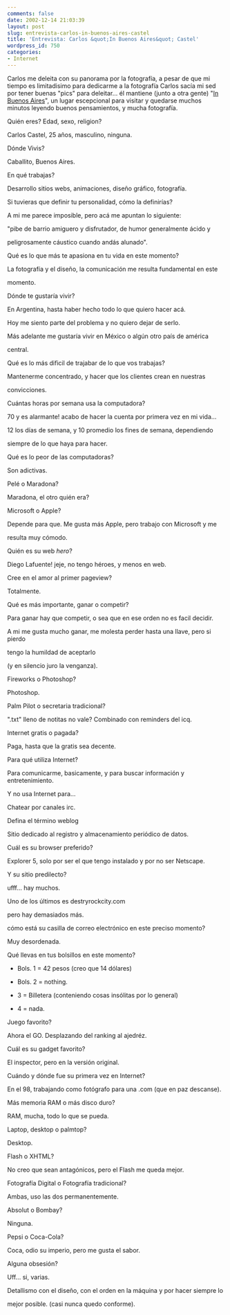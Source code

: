 ```yaml
---
comments: false
date: 2002-12-14 21:03:39
layout: post
slug: entrevista-carlos-in-buenos-aires-castel
title: 'Entrevista: Carlos &quot;In Buenos Aires&quot; Castel'
wordpress_id: 750
categories:
- Internet
---
```


Carlos me deleita con su panorama por la fotografía, a pesar de que mi tiempo es limitadisimo para dedicarme a la fotografía Carlos sacía mi sed por tener buenas &#34;pics&#34; para deleitar… él mantiene (junto a otra gente) &#34;[In Buenos Aires](http://www.inbsas.com)&#34;, un lugar escepcional para visitar y quedarse muchos minutos leyendo buenos pensamientos, y mucha fotografía.





Quién eres? Edad, sexo, religion?




Carlos Castel, 25 años, masculino, ninguna.





Dónde Vivis?




Caballito, Buenos Aires.





En qué trabajas?




Desarrollo sitios webs, animaciones, diseño gráfico, fotografía.





Si tuvieras que definir tu personalidad, cómo la definirías?




A mi me parece imposible, pero acá me apuntan lo siguiente:  

&#34;pibe de barrio amiguero y disfrutador, de humor generalmente ácido y  

peligrosamente cáustico cuando andás alunado&#34;.





Qué es lo que más te apasiona en tu vida en este momento?




La fotografía y el diseño, la comunicación me resulta fundamental en este  

momento.





Dónde te gustaría vivir?




En Argentina, hasta haber hecho todo lo que quiero hacer acá.  

Hoy me siento parte del problema y no quiero dejar de serlo.  

Más adelante me gustaría vivir en México o algún otro país de américa  

central.





Qué es lo más dificil de trajabar de lo que vos trabajas?




Mantenerme concentrado, y hacer que los clientes crean en nuestras  

convicciones.





Cuántas horas por semana usa la computadora?




70 y es alarmante! acabo de hacer la cuenta por primera vez en mi vida…  

12 los días de semana, y 10 promedio los fines de semana, dependiendo  

siempre de lo que haya para hacer.





Qué es lo peor de las computadoras?




Son adictivas.





Pelé o Maradona?




Maradona, el otro quién era?





Microsoft o Apple?




Depende para que. Me gusta más Apple, pero trabajo con Microsoft y me  

resulta muy cómodo.





Quién es su web _hero_?




Diego Lafuente! jeje, no tengo héroes, y menos en web.





Cree en el amor al primer pageview?




Totalmente.





Qué es más importante, ganar o competir?




Para ganar hay que competir, o sea que en ese orden no es facil decidir.  

A mi me gusta mucho ganar, me molesta perder hasta una llave, pero si pierdo  

tengo la humildad de aceptarlo  

(y en silencio juro la venganza).





Fireworks o Photoshop?




Photoshop.





Palm Pilot o secretaria tradicional?




&#34;.txt&#34; lleno de notitas no vale? Combinado con reminders del icq.





Internet gratis o pagada?




Paga, hasta que la gratis sea decente.





Para qué utiliza Internet?




Para comunicarme, basicamente, y para buscar información y entretenimiento.





Y no usa Internet para…




Chatear por canales irc.





Defina el término weblog




Sitio dedicado al registro y almacenamiento periódico de datos.





Cuál es su browser preferido?




Explorer 5, solo por ser el que tengo instalado y por no ser Netscape.





Y su sitio predilecto?




ufff… hay muchos.  

Uno de los últimos es destryrockcity.com  

pero hay demasiados más.





cómo está su casilla de correo electrónico en este preciso momento?




Muy desordenada.





Qué llevas en tus bolsillos en este momento?




  


  * Bols. 1 = 42 pesos (creo que 14 dólares)


  * Bols. 2 = nothing.


  * 3 = Billetera (conteniendo cosas insólitas por lo general)


  * 4 = nada.








Juego favorito?




Ahora el GO. Desplazando del ranking al ajedréz.





Cuál es su gadget favorito?




El inspector, pero en la versión original.





Cuándo y dónde fue su primera vez en Internet?




En el 98, trabajando como fotógrafo para una .com (que en paz descanse).





Más memoria RAM o más disco duro?




RAM, mucha, todo lo que se pueda.





Laptop, desktop o palmtop?




Desktop.





Flash o XHTML?




No creo que sean antagónicos, pero el Flash me queda mejor.





Fotografía Digital o Fotografía tradicional?




Ambas, uso las dos permanentemente.





Absolut o Bombay?




Ninguna.





Pepsi o Coca-Cola?




Coca, odio su imperio, pero me gusta el sabor.





Alguna obsesión?




Uff… si, varias.

  



Detallismo con el diseño, con el orden en la máquina y por hacer siempre lo  

mejor posible. (casi nunca quedo conforme).




 
